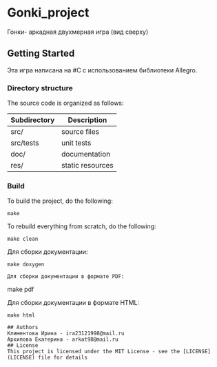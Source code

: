 # Gonki_project
Гонки- аркадная двухмерная игра (вид сверху)


## Getting Started
Эта игра написана на #С с использованием библиотеки Allegro.
### Directory structure
The source code is organized as follows:

Subdirectory | Description
-------------|-------------------
src/         | source files 
src/tests    | unit tests 
doc/         | documentation 
res/         | static resources

### Build
To build the project, do the following:
````
make
````
To rebuild everything from scratch, do the following:
````
make clean
````
Для сборки документации:
````
make doxygen

Для сборки документации в формате PDF:
````
make pdf

Для сборки документации в формате HTML:
````
make html

## Authors
Климентова Ирина - ira23121998@mail.ru
Архипова Екатерина - arkat98@mail.ru
## License
This project is licensed under the MIT License - see the [LICENSE](LICENSE) file for details
